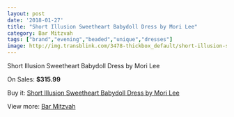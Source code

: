 ```yaml
---
layout: post
date: '2018-01-27'
title: "Short Illusion Sweetheart Babydoll Dress by Mori Lee"
category: Bar Mitzvah
tags: ["brand","evening","beaded","unique","dresses"]
image: http://img.transblink.com/3478-thickbox_default/short-illusion-sweetheart-babydoll-dress-by-mori-lee.jpg
---
```

Short Illusion Sweetheart Babydoll Dress by Mori Lee

On Sales: **$315.99**
<a href="https://www.transblink.com/en/bar-mitzvah/1102-short-illusion-sweetheart-babydoll-dress-by-mori-lee.html"><amp-img layout="responsive" width="600" height="600" src="//img.transblink.com/3478-thickbox_default/short-illusion-sweetheart-babydoll-dress-by-mori-lee.jpg" alt="Short Illusion Sweetheart Babydoll Dress by Mori Lee 0" /></a>
<a href="https://www.transblink.com/en/bar-mitzvah/1102-short-illusion-sweetheart-babydoll-dress-by-mori-lee.html"><amp-img layout="responsive" width="600" height="600" src="//img.transblink.com/3482-thickbox_default/short-illusion-sweetheart-babydoll-dress-by-mori-lee.jpg" alt="Short Illusion Sweetheart Babydoll Dress by Mori Lee 1" /></a>
<a href="https://www.transblink.com/en/bar-mitzvah/1102-short-illusion-sweetheart-babydoll-dress-by-mori-lee.html"><amp-img layout="responsive" width="600" height="600" src="//img.transblink.com/3481-thickbox_default/short-illusion-sweetheart-babydoll-dress-by-mori-lee.jpg" alt="Short Illusion Sweetheart Babydoll Dress by Mori Lee 2" /></a>
<a href="https://www.transblink.com/en/bar-mitzvah/1102-short-illusion-sweetheart-babydoll-dress-by-mori-lee.html"><amp-img layout="responsive" width="600" height="600" src="//img.transblink.com/3480-thickbox_default/short-illusion-sweetheart-babydoll-dress-by-mori-lee.jpg" alt="Short Illusion Sweetheart Babydoll Dress by Mori Lee 3" /></a>
<a href="https://www.transblink.com/en/bar-mitzvah/1102-short-illusion-sweetheart-babydoll-dress-by-mori-lee.html"><amp-img layout="responsive" width="600" height="600" src="//img.transblink.com/3479-thickbox_default/short-illusion-sweetheart-babydoll-dress-by-mori-lee.jpg" alt="Short Illusion Sweetheart Babydoll Dress by Mori Lee 4" /></a>

Buy it: [Short Illusion Sweetheart Babydoll Dress by Mori Lee](https://www.transblink.com/en/bar-mitzvah/1102-short-illusion-sweetheart-babydoll-dress-by-mori-lee.html "Short Illusion Sweetheart Babydoll Dress by Mori Lee")

View more: [Bar Mitzvah](https://www.transblink.com/en/2-bar-mitzvah "Bar Mitzvah")